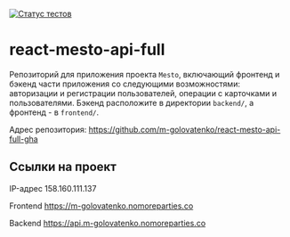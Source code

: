 [![Статус тестов](../../actions/workflows/tests.yml/badge.svg)](../../actions/workflows/tests.yml)

# react-mesto-api-full
Репозиторий для приложения проекта `Mesto`, включающий фронтенд и бэкенд части приложения со следующими возможностями: авторизации и регистрации пользователей, операции с карточками и пользователями. Бэкенд расположите в директории `backend/`, а фронтенд - в `frontend/`. 

Адрес репозитория: https://github.com/m-golovatenko/react-mesto-api-full-gha

## Ссылки на проект

IP-адрес 158.160.111.137

Frontend https://m-golovatenko.nomoreparties.co

Backend https://api.m-golovatenko.nomoreparties.co
